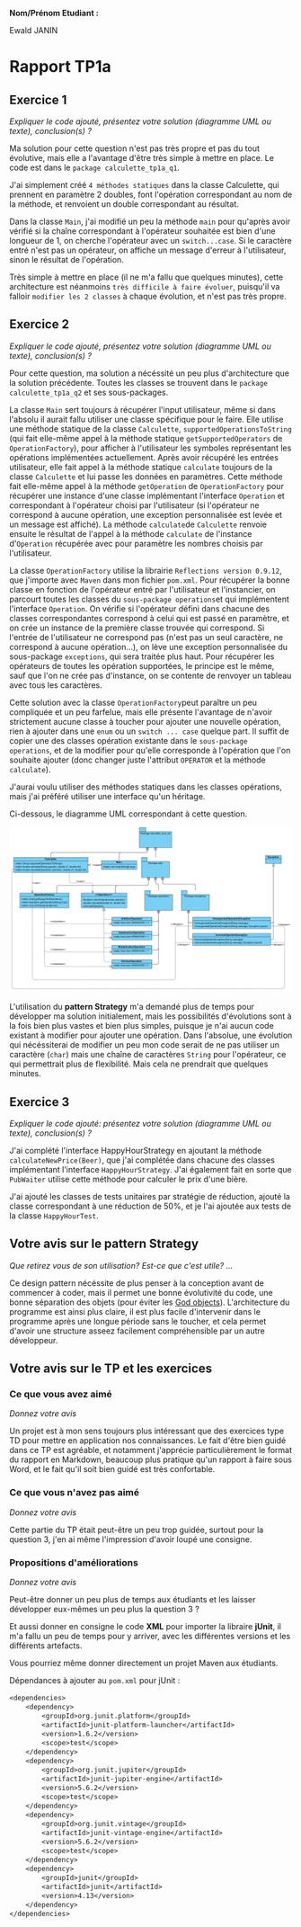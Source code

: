 **Nom/Prénom Etudiant  :** 

Ewald JANIN



# Rapport TP1a

## Exercice 1
*Expliquer le code ajouté, présentez votre solution (diagramme UML ou texte), conclusion(s) ?*

Ma solution pour cette question n'est pas très propre et pas du tout évolutive, mais elle a l'avantage d'être très simple à mettre en place. Le code est dans le `package calculette_tp1a_q1`.

J'ai simplement créé `4 méthodes statiques` dans la classe Calculette, qui prennent en paramètre 2 doubles, font l'opération correspondant au nom de la méthode, et renvoient un double correspondant au résultat.

Dans la classe `Main`, j'ai modifié un peu la méthode `main` pour qu'après avoir vérifié si la chaîne correspondant à l'opérateur souhaitée est bien d'une longueur de 1, on cherche l'opérateur avec un `switch...case`. Si le caractère entré n'est pas un opérateur, on affiche un message d'erreur à l'utilisateur, sinon le résultat de l'opération.

Très simple à mettre en place (il ne m'a fallu que quelques minutes), cette architecture est néanmoins `très difficile à faire évoluer`, puisqu'il va falloir `modifier les 2 classes` à chaque évolution, et n'est pas très propre.

## Exercice 2
*Expliquer le code ajouté, présentez votre solution (diagramme UML ou texte), conclusion(s) ?*

Pour cette question, ma solution a nécéssité un peu plus d'architecture que la solution précédente. Toutes les classes se trouvent dans le `package calculette_tp1a_q2` et ses sous-packages.

La classe `Main` sert toujours à récupérer l'input utilisateur, même si dans l'absolu il aurait fallu utiliser une classe spécifique pour le faire. Elle utilise une méthode statique de la classe `Calculette`, `supportedOperationsToString` (qui fait elle-même appel à la méthode statique `getSupportedOperators` de `OperationFactory`), pour afficher à l'utilisateur les symboles représentant les opérations implémentées actuellement. Après avoir récupéré les entrées utilisateur, elle fait appel à la méthode statique `calculate` toujours de la classe `Calculette` et lui passe les données en paramètres. Cette méthode fait elle-même appel à la méthode `getOperation` de `OperationFactory` pour récupérer une instance d'une classe implémentant l'interface `Operation` et correspondant à l'opérateur choisi par l'utilisateur (si l'opérateur ne correspond à aucune opération, une exception personnalisée est levée et un message est affiché). La méthode `calculate`de `Calculette` renvoie ensuite le résultat de l'appel à la méthode `calculate` de l'instance d'`Operation` récupérée avec pour paramètre les nombres choisis par l'utilisateur.

La classe `OperationFactory` utilise la librairie `Reflections version 0.9.12`, que j'importe avec `Maven` dans mon  fichier `pom.xml`. Pour récupérer la bonne classe en fonction de l'opérateur entré par l'utilisateur et l'instancier, on parcourt toutes les classes du `sous-package operations`et qui implémentent l'interface `Operation`. On vérifie si l'opérateur défini dans chacune des classes correspondantes correspond à celui qui est passé en paramètre, et on crée un instance de la première classe trouvée qui correspond. Si l'entrée de l'utilisateur ne correspond pas (n'est pas un seul caractère, ne correspond à aucune opération...), on lève une exception personnalisée du sous-package `exceptions`, qui sera traitée plus haut. Pour récupérer les opérateurs de toutes les opération supportées, le principe est le même, sauf que l'on ne crée pas d'instance, on se contente de renvoyer un tableau avec tous les caractères.

Cette solution avec la classe `OperationFactory`peut paraître un peu compliquée et un peu farfelue, mais elle présente l'avantage de n'avoir strictement aucune classe à toucher pour ajouter une nouvelle opération, rien à ajouter dans une `enum`  ou un `switch ... case` quelque part. Il suffit de copier une des classes opération existante dans le `sous-package operations`, et de la modifier pour qu'elle corresponde à l'opération que l'on souhaite ajouter (donc changer juste l'attribut `OPERATOR` et la méthode `calculate`).

J'aurai voulu utiliser des méthodes statiques dans les classes opérations, mais j'ai préféré utiliser une interface qu'un héritage.

Ci-dessous, le diagramme UML correspondant à cette question.

![exo-01](img/tp1a-q2.png)

L'utilisation du **pattern Strategy** m'a demandé plus de temps pour développer ma solution initialement, mais les possibilités d'évolutions sont à la fois bien plus vastes et bien plus simples, puisque je n'ai aucun code existant à modifier pour ajouter une opération. Dans l'absolue, une évolution qui nécéssiterai de modifier un peu mon code serait de ne pas utiliser un caractère (`char`) mais une chaîne de caractères `String` pour l'opérateur, ce qui permettrait plus de flexibilité. Mais cela ne prendrait que quelques minutes.

## Exercice 3
*Expliquer le code ajouté: présentez votre solution (diagramme UML ou texte), conclusion(s) ?*

J'ai complété l'interface HappyHourStrategy en ajoutant la méthode `calculateNewPrice(Beer)`, que j'ai complétée dans chacune des classes implémentant l'interface `HappyHourStrategy`. J'ai également fait en sorte que `PubWaiter` utilise cette méthode pour calculer le prix d'une bière.

J'ai ajouté les classes de tests unitaires par stratégie de réduction, ajouté la classe correspondant à une réduction de 50%, et je l'ai ajoutée aux tests de la classe `HappyHourTest`.

## Votre avis sur le pattern Strategy
*Que retirez vous de son utilisation? Est-ce que c'est utile? ...*

Ce design pattern nécéssite de plus penser à la conception avant de commencer à coder, mais il permet une bonne évolutivité du code, une bonne séparation des objets (pour éviter les [God objects](https://en.wikipedia.org/wiki/God_object)). L'architecture du programme est ainsi plus claire, il est plus facile d'intervenir dans le programme après une longue période sans le toucher, et cela permet d'avoir une structure asseez facilement compréhensible par un autre développeur.

## Votre avis sur le TP et les exercices

### Ce que vous avez aimé

*Donnez votre avis*

Un projet est à mon sens toujours plus intéressant que des exercices type TD pour mettre en application nos connaissances. Le fait d'être bien guidé dans ce TP est agréable, et notamment j'apprécie particulièrement le format du rapport en Markdown, beaucoup plus pratique qu'un rapport à faire sous Word, et le fait qu'il soit bien guidé est très confortable.

### Ce que vous n'avez pas aimé

*Donnez votre avis*

Cette partie du TP était peut-être un peu trop guidée, surtout pour la question 3, j'en ai même l'impression d'avoir loupé une consigne.

### Propositions d'améliorations

*Donnez votre avis*

Peut-être donner un peu plus de temps aux étudiants et les laisser développer eux-mêmes un peu plus la question 3 ?

Et aussi donner en consigne le code **XML** pour importer la libraire **jUnit**, il m'a fallu un peu de temps pour y arriver, avec les différentes versions et les différents artefacts.

Vous pourriez même donner directement un projet Maven aux étudiants.

Dépendances à ajouter au `pom.xml` pour jUnit : 
```
<dependencies>
    <dependency>
        <groupId>org.junit.platform</groupId>
        <artifactId>junit-platform-launcher</artifactId>
        <version>1.6.2</version>
        <scope>test</scope>
    </dependency>
    <dependency>
        <groupId>org.junit.jupiter</groupId>
        <artifactId>junit-jupiter-engine</artifactId>
        <version>5.6.2</version>
        <scope>test</scope>
    </dependency>
    <dependency>
        <groupId>org.junit.vintage</groupId>
        <artifactId>junit-vintage-engine</artifactId>
        <version>5.6.2</version>
        <scope>test</scope>
    </dependency>
    <dependency>
        <groupId>junit</groupId>
        <artifactId>junit</artifactId>
        <version>4.13</version>
    </dependency>
</dependencies>
```



